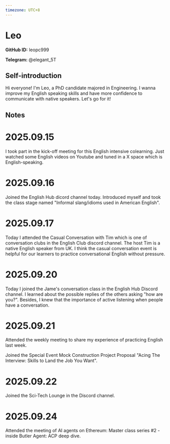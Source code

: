 ```yaml
---
timezone: UTC+8
---
```


# Leo

**GitHub ID:** leopc999

**Telegram:** @elegant_5T

## Self-introduction

Hi everyone! I'm Leo, a PhD candidate majored in Engineering. I wanna improve my English speaking skills and have more confidence to communicate with native speakers. Let's go for it!

## Notes
<!-- Content_START -->
# 2025.09.15
<!-- DAILY_CHECKIN_2025-09-15_START -->
I took part in the kick-off meeting for this English intensive colearning. Just watched some English videos on Youtube and tuned in a X space which is English-speaking.
<!-- DAILY_CHECKIN_2025-09-15_END -->


# 2025.09.16
<!-- DAILY_CHECKIN_2025-09-16_START -->
Joined the English Hub dicord channel today. Introduced myself and took the class stage named "Informal slang/idioms used in American English".
<!-- DAILY_CHECKIN_2025-09-16_END -->


# 2025.09.17
<!-- DAILY_CHECKIN_2025-09-17_START -->
Today I attended the Casual Conversation with Tim which is one of conversation clubs in the English Club discord channel. The host Tim is a native English speaker from UK. I think the casual conversation event is helpful for our learners to practice conversational English without pressure.
<!-- DAILY_CHECKIN_2025-09-17_END -->


# 2025.09.20
<!-- DAILY_CHECKIN_2025-09-20_START -->
Today I joined the Jame's conversation class in the English Hub Discord channel. I learned about the possible replies of the others asking "how are you?". Besides, I knew that the importance of active listening when people have a conversation.
<!-- DAILY_CHECKIN_2025-09-20_END -->


# 2025.09.21
<!-- DAILY_CHECKIN_2025-09-21_START -->
Attended the weekly meeting to share my experience of practicing English last week.

Joined the Special Event Mock Construction Project Proposal "Acing The Interview: Skills to Land the Job You Want".
<!-- DAILY_CHECKIN_2025-09-21_END -->


# 2025.09.22
<!-- DAILY_CHECKIN_2025-09-22_START -->
Joined the Sci-Tech Lounge in the Discord channel.
<!-- DAILY_CHECKIN_2025-09-22_END -->


# 2025.09.24
<!-- DAILY_CHECKIN_2025-09-24_START -->
Attended the meeting of AI agents on Ethereum: Master class series #2 - inside Butler Agent: ACP deep dive.
<!-- DAILY_CHECKIN_2025-09-24_END -->
<!-- Content_END -->
